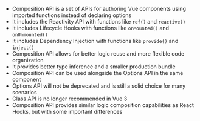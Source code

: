 - Composition API is a set of APIs for authoring Vue components using imported functions instead of declaring options
- It includes the Reactivity API with functions like `ref()` and `reactive()`
- It includes Lifecycle Hooks with functions like `onMounted()` and `onUnmounted()`
- It includes Dependency Injection with functions like `provide()` and `inject()`
- Composition API allows for better logic reuse and more flexible code organization
- It provides better type inference and a smaller production bundle
- Composition API can be used alongside the Options API in the same component
- Options API will not be deprecated and is still a solid choice for many scenarios
- Class API is no longer recommended in Vue 3
- Composition API provides similar logic composition capabilities as React Hooks, but with some important differences
